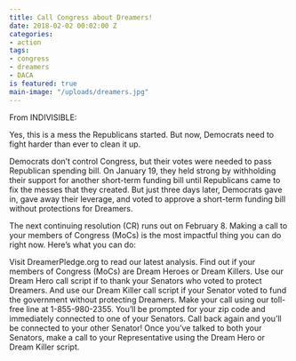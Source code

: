 ```yaml
---
title: Call Congress about Dreamers!
date: 2018-02-02 00:02:00 Z
categories:
- action
tags:
- congress
- dreamers
- DACA
is featured: true
main-image: "/uploads/dreamers.jpg"
---
```


From INDIVISIBLE:

Yes, this is a mess the Republicans started. But now, Democrats need to fight harder than ever to clean it up.

Democrats don’t control Congress, but their votes were needed to pass Republican spending bill. On January 19, they held strong by withholding their support for another short-term funding bill until Republicans came to fix the messes that they created. But just three days later, Democrats gave in, gave away their leverage, and voted to approve a short-term funding bill without protections for Dreamers.

The next continuing resolution (CR) runs out on February 8. Making a call to your members of Congress (MoCs) is the most impactful thing you can do right now. Here’s what you can do:

Visit DreamerPledge.org to read our latest analysis. Find out if your members of Congress (MoCs) are Dream Heroes or Dream Killers.
Use our Dream Hero call script if to thank your Senators who voted to protect Dreamers. And use our Dream Killer call script if your Senator voted to fund the government without protecting Dreamers.
Make your call using our toll-free line at 1-855-980-2355. You’ll be prompted for your zip code and immediately connected to one of your Senators.
Call back again and you’ll be connected to your other Senator!
Once you’ve talked to both your Senators, make a call to your Representative using the Dream Hero or Dream Killer script.